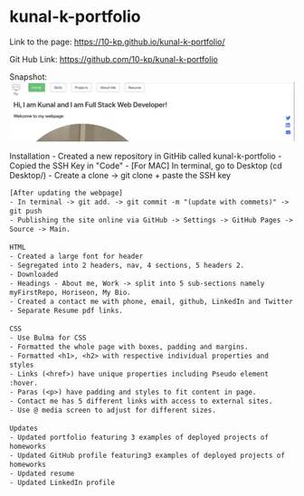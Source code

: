 # kunal-k-portfolio

Link to the page: https://10-kp.github.io/kunal-k-portfolio/

Git Hub Link: https://github.com/10-kp/kunal-k-portfolio

Snapshot: ![](https://github.com/10-kp/kunal-k-portfolio/blob/main/assets/images/home-page-pic.png)

Installation - Created a new repository in GitHib called kunal-k-portfolio - Copied the SSH Key in "Code" - [For MAC] In terminal, go to Desktop (cd Desktop/) - Create a clone -> git clone + paste the SSH key

    [After updating the webpage]
    - In terminal -> git add. -> git commit -m "(update with commets)" -> git push
    - Publishing the site online via GitHub -> Settings -> GitHub Pages -> Source -> Main.

    HTML
    - Created a large font for header
    - Segregated into 2 headers, nav, 4 sections, 5 headers 2.
    - Downloaded
    - Headings - About me, Work -> split into 5 sub-sections namely myFirstRepo, Horiseon, My Bio.
    - Created a contact me with phone, email, github, LinkedIn and Twitter
    - Separate Resume pdf links.

    CSS
    - Use Bulma for CSS
    - Formatted the whole page with boxes, padding and margins.
    - Formatted <h1>, <h2> with respective individual properties and styles
    - Links (<href>) have unique properties including Pseudo element :hover.
    - Paras (<p>) have padding and styles to fit content in page.
    - Contact me has 5 different links with access to external sites.
    - Use @ media screen to adjust for different sizes.

    Updates
    - Updated portfolio featuring 3 examples of deployed projects of homeworks
    - Updated GitHub profile featuring3 examples of deployed projects of homeworks
    - Updated resume
    - Updated LinkedIn profile
